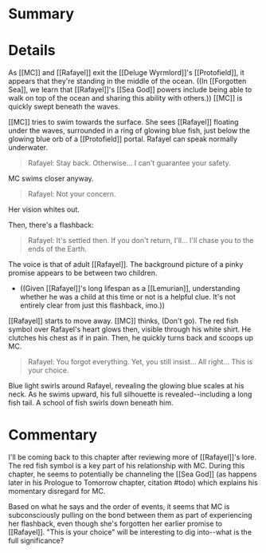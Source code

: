 # Summary

# Details
As [[MC]] and [[Rafayel]] exit the [[Deluge Wyrmlord]]'s [[Protofield]], it appears that they're standing in the middle of the ocean. ((In [[Forgotten Sea]], we learn that [[Rafayel]]'s [[Sea God]] powers include being able to walk on top of the ocean and sharing this ability with others.)) [[MC]] is quickly swept beneath the waves.

[[MC]] tries to swim towards the surface. She sees [[Rafayel]] floating under the waves, surrounded in a ring of glowing blue fish, just below the glowing blue orb of a [[Protofield]] portal. Rafayel can speak normally underwater.

> Rafayel: Stay back. Otherwise... I can't guarantee your safety.

MC swims closer anyway. 

> Rafayel: Not your concern. 

Her vision whites out.

Then, there's a flashback:

> Rafayel: It's settled then. If you don't return, I'll... I'll chase you to the ends of the Earth.

The voice is that of adult [[Rafayel]]. The background picture of a pinky promise appears to be between two children.
* ((Given [[Rafayel]]'s long lifespan as a [[Lemurian]], understanding whether he was a child at this time or not is a helpful clue. It's not entirely clear from just this flashback, imo.))

[[Rafayel]] starts to move away. [[MC]] thinks, (Don't go). The red fish symbol over Rafayel's heart glows then, visible through his white shirt. He clutches his chest as if in pain. Then, he quickly turns back and scoops up MC.

> Rafayel: You forgot everything. Yet, you still insist... All right... This is your choice.

Blue light swirls around Rafayel, revealing the glowing blue scales at his neck. As he swims upward, his full silhouette is revealed--including a long fish tail. A school of fish swirls down beneath him.

# Commentary
I'll be coming back to this chapter after reviewing more of [[Rafayel]]'s lore. The red fish symbol is a key part of his relationship with MC. During this chapter, he seems to potentially be channeling the [[Sea God]] (as happens later in his Prologue to Tomorrow chapter, citation #todo) which explains his momentary disregard for MC.

Based on what he says and the order of events, it seems that MC is subconsciously pulling on the bond between them as part of experiencing her flashback, even though she's forgotten her earlier promise to [[Rafayel]]. "This is your choice" will be interesting to dig into--what is the full significance?
